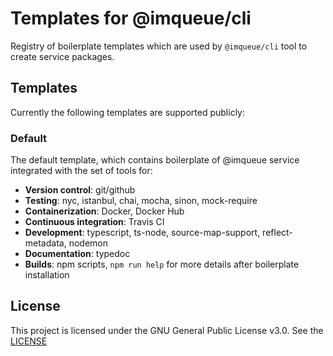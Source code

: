 # Templates for @imqueue/cli

Registry of boilerplate templates which are used by `@imqueue/cli` tool to 
create service packages.

## Templates

Currently the following templates are supported publicly:

### Default

The default template, which contains boilerplate of @imqueue service
integrated with the set of tools for:

- **Version control**: git/github
- **Testing**: nyc, istanbul, chai, mocha, sinon, mock-require
- **Containerization**: Docker, Docker Hub
- **Continuous integration**: Travis CI
- **Development**: typescript, ts-node, source-map-support, reflect-metadata, nodemon
- **Documentation**: typedoc
- **Builds**: npm scripts, `npm run help` for more details after boilerplate installation

## License

This project is licensed under the GNU General Public License v3.0.
See the [LICENSE](LICENSE)
